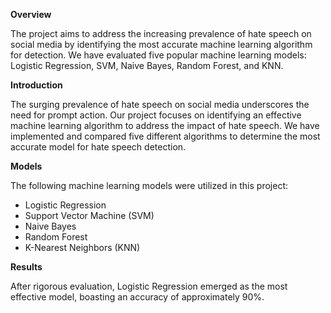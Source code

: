 **Overview**

The project aims to address the increasing prevalence of hate speech on social media by identifying the most accurate machine learning algorithm for detection. We have evaluated five popular machine learning models: Logistic Regression, SVM, Naive Bayes, Random Forest, and KNN.

**Introduction**

The surging prevalence of hate speech on social media underscores the need for prompt action. Our project focuses on identifying an effective machine learning algorithm to address the impact of hate speech. We have implemented and compared five different algorithms to determine the most accurate model for hate speech detection.

**Models**

The following machine learning models were utilized in this project:

* Logistic Regression
* Support Vector Machine (SVM)
* Naive Bayes
* Random Forest
* K-Nearest Neighbors (KNN)

**Results**

After rigorous evaluation, Logistic Regression emerged as the most effective model, boasting an accuracy of approximately 90%.
